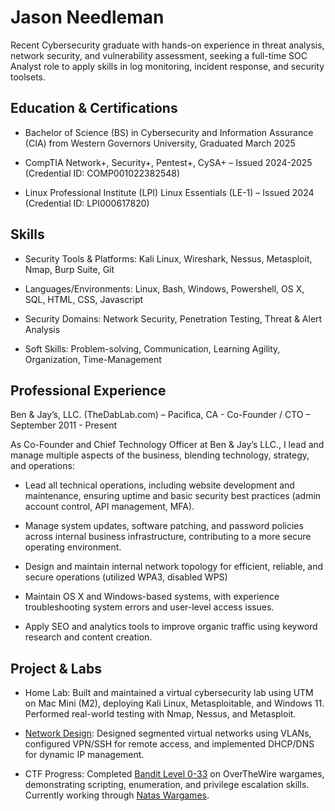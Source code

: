 # Jason Needleman

Recent Cybersecurity graduate with hands-on experience in threat analysis, network security, and vulnerability assessment, seeking a full-time SOC Analyst role to apply skills in log monitoring, incident response, and security toolsets.

## Education & Certifications

- Bachelor of Science (BS) in Cybersecurity and Information Assurance (CIA) from Western Governors University, Graduated March 2025

- CompTIA Network+, Security+, Pentest+, CySA+ – Issued 2024-2025 (Credential ID: COMP001022382548)

- Linux Professional Institute (LPI) Linux Essentials (LE-1) – Issued 2024 (Credential ID: LPI000617820)

## Skills

- Security Tools & Platforms: Kali Linux, Wireshark, Nessus, Metasploit, Nmap, Burp Suite, Git

- Languages/Environments: Linux, Bash, Windows, Powershell, OS X, SQL, HTML, CSS, Javascript

- Security Domains: Network Security, Penetration Testing, Threat & Alert Analysis

- Soft Skills: Problem-solving, Communication, Learning Agility, Organization, Time-Management

## Professional Experience

Ben & Jay’s, LLC. (TheDabLab.com) – Pacifica, CA - Co-Founder / CTO – September 2011 - Present

As Co-Founder and Chief Technology Officer at Ben & Jay’s LLC., I lead and manage multiple aspects of the business, blending technology, strategy, and operations:

- Lead all technical operations, including website development and maintenance, ensuring uptime and basic security best practices (admin account control, API management, MFA).

- Manage system updates, software patching, and password policies across internal business infrastructure, contributing to a more secure operating environment.

- Design and maintain internal network topology for efficient, reliable, and secure operations (utilized WPA3, disabled WPS) 

- Maintain OS X and Windows-based systems, with experience troubleshooting system errors and user-level access issues.

- Apply SEO and analytics tools to improve organic traffic using keyword research and content creation.

## Project & Labs

- Home Lab: Built and maintained a virtual cybersecurity lab using UTM on Mac Mini (M2), deploying Kali Linux, Metasploitable, and Windows 11. Performed real-world testing with Nmap, Nessus, and Metasploit.

- [Network Design](https://github.com/jayneedle42/Networking-Projects): Designed segmented virtual networks using VLANs, configured VPN/SSH for remote access, and implemented DHCP/DNS for dynamic IP management.

- CTF Progress: Completed [Bandit Level 0-33](https://github.com/jayneedle42/CTF-Challenges/blob/main/OTW-Bandit.txt) on OverTheWire wargames, demonstrating scripting, enumeration, and privilege escalation skills. Currently working through [Natas Wargames](https://github.com/jayneedle42/CTF-Challenges/blob/main/OTW-Natas.txt). 
